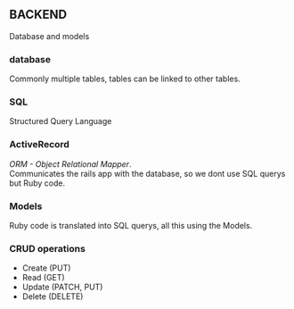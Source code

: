 ## BACKEND
Database and models

### database
Commonly multiple tables, tables can be linked to other tables.


### SQL
Structured Query Language

### ActiveRecord
*ORM - Object Relational Mapper*.<br>
Communicates the rails app with the database, so we dont use SQL querys but Ruby code.

### Models
Ruby code is translated into SQL querys, all this using the Models.

### CRUD operations
* Create (PUT)
* Read (GET)
* Update (PATCH, PUT)
* Delete (DELETE)

